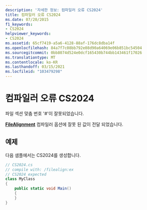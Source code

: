 ```yaml
---
description: '자세한 정보: 컴파일러 오류 CS2024'
title: 컴파일러 오류 CS2024
ms.date: 07/20/2015
f1_keywords:
- CS2024
helpviewer_keywords:
- CS2024
ms.assetid: 65cf7419-a5a6-4128-88af-176dc8dba14f
ms.openlocfilehash: 84a7f7c08bb792e08d90a64069e06b851bc54504
ms.sourcegitcommit: 0bb8074d524e0dcf165430b744bb143461f17026
ms.translationtype: MT
ms.contentlocale: ko-KR
ms.lasthandoff: 03/15/2021
ms.locfileid: "103479298"
---
```

# <a name="compiler-error-cs2024"></a>컴파일러 오류 CS2024

파일 섹션 맞춤 번호 '#'이 잘못되었습니다.

[**FileAlignment**](../language-reference/compiler-options/advanced.md#filealignment) 컴파일러 옵션에 잘못 된 값이 전달 되었습니다.

## <a name="example"></a>예제

다음 샘플에서는 CS2024를 생성합니다.

```csharp
// CS2024.cs
// compile with: /filealign:ex
// CS2024 expected
class MyClass
{
    public static void Main()
    {
    }
}
```
